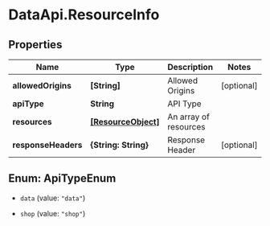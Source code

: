 # DataApi.ResourceInfo

## Properties

Name | Type | Description | Notes
------------ | ------------- | ------------- | -------------
**allowedOrigins** | **[String]** | Allowed Origins | [optional] 
**apiType** | **String** | API Type | 
**resources** | [**[ResourceObject]**](ResourceObject.md) | An array of resources | 
**responseHeaders** | **{String: String}** | Response Header | [optional] 



## Enum: ApiTypeEnum


* `data` (value: `"data"`)

* `shop` (value: `"shop"`)





